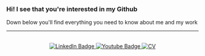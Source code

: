 ### Hi! I see that you're interested in my Github

Down below you'll find everything you need to know about me and my work

<hr />

</br>

<div align="center">
  <a href="https://www.linkedin.com/in/28miguelsilva/" target="_blank">
    <img src="https://img.shields.io/badge/LinkedIn-blue?style=for-the-badge&logo=linkedin&logoColor=white" alt="LinkedIn Badge"/>
  </a>
  <a href="mailto:28miguelangelo@gmail.com" target="_blank">
    <img src="https://img.shields.io/badge/Email-red?style=for-the-badge&logo=Gmail&logoColor=white" alt="Youtube Badge"/>
  </a>
  <a href="/CV_Miguel_Angelo.pdf" download target="_blank">
    <img src="https://img.shields.io/badge/CV-grey?style=for-the-badge&logo=adobe&logoColor=red" alt="CV"/>
  </a>
</div>
